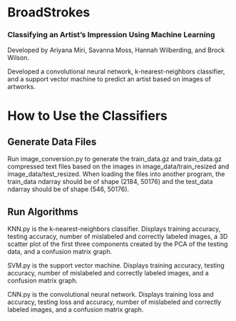 # BroadStrokes
### Classifying an Artist’s Impression Using Machine Learning

Developed by Ariyana Miri, Savanna Moss, Hannah Wilberding, and Brock Wilson.

Developed a convolutional neural network, k-nearest-neighbors classifier, and a support vector machine to predict an artist based on images of artworks.

# How to Use the Classifiers
## Generate Data Files
Run image_conversion.py to generate the train_data.gz and train_data.gz compressed text files based on the images in image_data/train_resized and image_data/test_resized.
When loading the files into another program, the train_data ndarray should be of shape (2184, 50176) and the test_data ndarray should be of shape (546, 50176).

## Run Algorithms
KNN.py is the k-nearest-neighbors classifier.
  Displays training accuracy, testing accuracy, number of mislabeled and correctly labeled images, a 3D scatter plot of the first three components created by the PCA of the testing data, and a confusion matrix graph.

SVM.py is the support vector machine.
  Displays training accuracy, testing accuracy, number of mislabeled and correctly labeled images, and a confusion matrix graph.

CNN.py is the convolutional neural network.
  Displays training loss and accuracy, testing loss and accuracy, number of mislabeled and correctly labeled images, and a confusion matrix graph.
